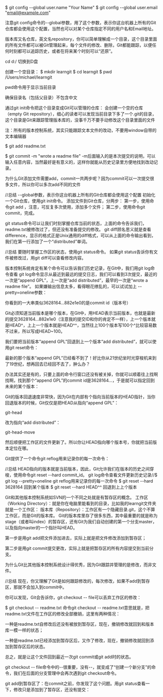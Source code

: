 $ git config --global user.name "Your Name"
$ git config --global user.email "email@example.com"

注意git config命令的--global参数，用了这个参数，表示你这台机器上所有的Git仓库都会使用这个配置，当然也可以对某个仓库指定不同的用户名和Email地址。

版本库又名仓库，英文名repository，你可以简单理解成一个目录，这个目录里面的所有文件都可以被Git管理起来，每个文件的修改、删除，Git都能跟踪，以便任何时刻都可以追踪历史，或者在将来某个时刻可以“还原”。

cd d:/  切换到D盘

创建一个空目录：
$ mkdir learngit
$ cd learngit
$ pwd
/Users/michael/learngit

pwd命令用于显示当前目录

确保目录名（包括父目录）不包含中文

通过git init命令把这个目录变成Git可以管理的仓库：
会创建一个空的仓库（empty Git repository），细心的读者可以发现当前目录下多了一个.git的目录，这个目录是Git来跟踪管理版本库的，没事千万不要手动修改这个目录里面的文件

注：所有的版本控制系统，其实只能跟踪文本文件的改动，不要用window自带的文本编辑器

$ git add readme.txt

$ git commit -m "wrote a readme file"
-m后面输入的是本次提交的说明，可以输入任意内容，当然最好是有意义的，这样你就能从历史记录里方便地找到改动记录。

为什么Git添加文件需要add，commit一共两步呢？因为commit可以一次提交很多文件，所以你可以多次add不同的文件



//总结
--global参数，表示你这台机器上所有的Git仓库都会使用这个配置
初始化一个Git仓库，使用git init命令。
添加文件到Git仓库，分两步：
第一步，使用命令git add <file> ，注意，可反复多次使用，添加多个文件；
第二步，使用命令git commit，完成。

git status命令可以让我们时刻掌握仓库当前的状态，上面的命令告诉我们，readme.txt被修改过了，但还没有准备提交的修改。
git diff顾名思义就是查看difference，显示的格式正是Unix通用的diff格式，可以从上面的命令输出看到，我们在第一行添加了一个“distributed”单词。

//总结
要随时掌握工作区的状态，使用git status命令。
如果git status告诉你有文件被修改过，用git diff可以查看修改内容。

版本控制系统肯定有某个命令可以告诉我们历史记录，在Git中，我们用git log命令查看
git log命令显示从最近到最远的提交日志，我们可以看到3次提交，最近的一次是“append GPL”，上一次是“add distributed”，最早的一次是“wrote a readme file”。 如果嫌输出信息太多，看得眼花缭乱的，可以试试加上 --pretty=oneline参数：

你看到的一大串类似3628164...882e1e0的是commit id（版本号）

Git必须知道当前版本是哪个版本，在Git中，用HEAD表示当前版本，也就是最新的提交3628164...882e1e0（注意我的提交ID和你的肯定不一样），上一个版本就是HEAD^，上上一个版本就是HEAD^^，当然往上100个版本写100个^比较容易数不过来，所以写成HEAD~100。

我们要把当前版本“append GPL”回退到上一个版本“add distributed”，就可以使用git reset命令：

最新的那个版本“append GPL”已经看不到了！好比你从21世纪坐时光穿梭机来到了19世纪，想再回去已经回不去了，肿么办？

办法其实还是有的，只要上面的命令行窗口还没有被关掉，你就可以顺着往上找啊找啊，找到那个“append GPL”的commit id是3628164...，于是就可以指定回到未来的某个版本：

Git的版本回退速度非常快，因为Git在内部有个指向当前版本的HEAD指针，当你回退版本的时候，Git仅仅是把HEAD从指向“append GPL”：

git-head

改为指向“add distributed”：

git-head-move

然后顺便把工作区的文件更新了。所以你让HEAD指向哪个版本号，你就把当前版本定位在哪。

Git提供了一个命令git reflog用来记录你的每一次命令：

//总结
HEAD指向的版本就是当前版本，因此，Git允许我们在版本的历史之间穿梭，使用命令git reset --hard commit_id。
git log命令查看文件更新历史记录//$ git log --pretty=oneline
git reflog用来记录你的每一次命令
$ git reset --hard 3628164 回到某个版本
$ git reset --hard HEAD^^ 回退到上上个版本


Git和其他版本控制系统如SVN的一个不同之处就是有暂存区的概念。
工作区（Working Directory）：就是你在电脑里能看到的目录，比如我的learngit文件夹就是一个工作区：
版本库（Repository）：工作区有一个隐藏目录.git，这个不算工作区，而是Git的版本库。
Git的版本库里存了很多东西，其中最重要的就是称为stage（或者叫index）的暂存区，还有Git为我们自动创建的第一个分支master，以及指向master的一个指针叫HEAD。

第一步是用git add把文件添加进去，实际上就是把文件修改添加到暂存区；

第二步是用git commit提交更改，实际上就是把暂存区的所有内容提交到当前分支。

为什么Git比其他版本控制系统设计得优秀，因为Git跟踪并管理的是修改，而非文件。

//总结
现在，你又理解了Git是如何跟踪修改的，每次修改，如果不add到暂存区，那就不会加入到commit中。

你可以发现，Git会告诉你，git checkout -- file可以丢弃工作区的修改：

$ git checkout -- readme.txt
命令git checkout -- readme.txt意思就是，把readme.txt文件在工作区的修改全部撤销，这里有两种情况：

一种是readme.txt自修改后还没有被放到暂存区，现在，撤销修改就回到和版本库一模一样的状态；

一种是readme.txt已经添加到暂存区后，又作了修改，现在，撤销修改就回到添加到暂存区后的状态。

总之，就是让这个文件回到最近一次git commit或git add时的状态。

git checkout -- file命令中的--很重要，没有--，就变成了“创建一个新分支”的命令，我们在后面的分支管理中会再次遇到git checkout命令。


git add到暂存区了：在commit之前，你发现了这个问题。用git status查看一下，修改只是添加到了暂存区，还没有提交：